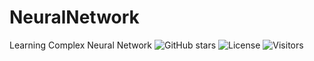 # NeuralNetwork
Learning Complex Neural Network
![GitHub stars](https://img.shields.io/github/stars/deep74ap/NeuralNetwork)
![License](https://img.shields.io/github/license/deep74ap/NeuralNetwork)
![Visitors](https://komarev.com/ghpvc/?username=deep74ap)

